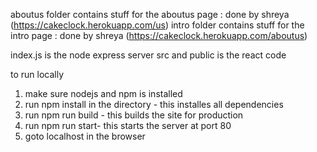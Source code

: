 aboutus folder contains stuff for the aboutus page : done by shreya (https://cakeclock.herokuapp.com/us)
intro folder contains stuff for the intro page : done by shreya (https://cakeclock.herokuapp.com/aboutus)

index.js is the node express server
src and public is the react code

to run locally
1. make sure nodejs and npm is installed
2. run npm install in the directory - this installes all dependencies
3. run npm run build - this builds the site for production
4. run npm run start- this starts the server at port 80
5. goto localhost in the browser
